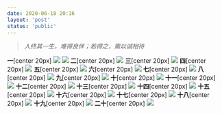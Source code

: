 ```yaml
---
date: 2020-06-18 20:16
layout: 'post'
status: 'public'
---
```


> *人终其一生，难得良伴；若得之，需以诚相待*

**一**[center 20px]
![](https://github.com/elmace/cited_img/raw/master/img/IMG_1898.JPG)
![](https://vkceyugu.cdn.bspapp.com/VKCEYUGU-imgbed/add4ba35-433e-4827-b982-44b8c800efbb.JPG)
**二**[center 20px]
![](https://vkceyugu.cdn.bspapp.com/VKCEYUGU-imgbed/af09e845-d6ab-4739-b1a4-4af4271ae661.JPG)
**三**[center 20px]
![](https://vkceyugu.cdn.bspapp.com/VKCEYUGU-imgbed/f01b1ea5-c85d-41f1-abab-ea1b7fbcc962.JPG)
**四**[center 20px]
![](https://github.com/elmace/cited_img/raw/master/img/IMG_1898.JPG)
**五**[center 20px]
![](https://github.com/elmace/cited_img/raw/master/img/IMG_1899.JPG)
**六**[center 20px]
![](https://github.com/elmace/cited_img/raw/master/img/IMG_1900.JPG)
**七**[center 20px]
![](https://github.com/elmace/cited_img/raw/master/img/IMG_1901.JPG)
**八**[center 20px]
![](https://github.com/elmace/cited_img/raw/master/img/IMG_1902.JPG)
**九**[center 20px]
![](https://github.com/elmace/cited_img/raw/master/img/IMG_1903.JPG)
**十**[center 20px]
![](https://github.com/elmace/cited_img/raw/master/img/IMG_1904.JPG)
**十一**[center 20px]
![](https://github.com/elmace/cited_img/raw/master/img/IMG_1905.JPG)
**十二**[center 20px]
![](https://github.com/elmace/cited_img/raw/master/img/IMG_1906.JPG)
**十三**[center 20px]
![](https://github.com/elmace/cited_img/raw/master/img/IMG_1907.JPG)
**十四**[center 20px]
![](https://github.com/elmace/cited_img/raw/master/img/IMG_1908.JPG)
**十五**[center 20px]
![](https://github.com/elmace/cited_img/raw/master/img/IMG_1909.JPG)
**十六**[center 20px]
![](https://github.com/elmace/cited_img/raw/master/img/IMG_1910.JPG)
**十七**[center 20px]
![](https://github.com/elmace/cited_img/raw/master/img/IMG_1911.JPG)
**十八**[center 20px]
![](https://github.com/elmace/cited_img/raw/master/img/IMG_1912.JPG)
**十九**[center 20px]
![](https://github.com/elmace/cited_img/raw/master/img/IMG_1913.JPG)
**二十**[center 20px]
![](https://github.com/elmace/cited_img/raw/master/img/IMG_1914.JPG)

